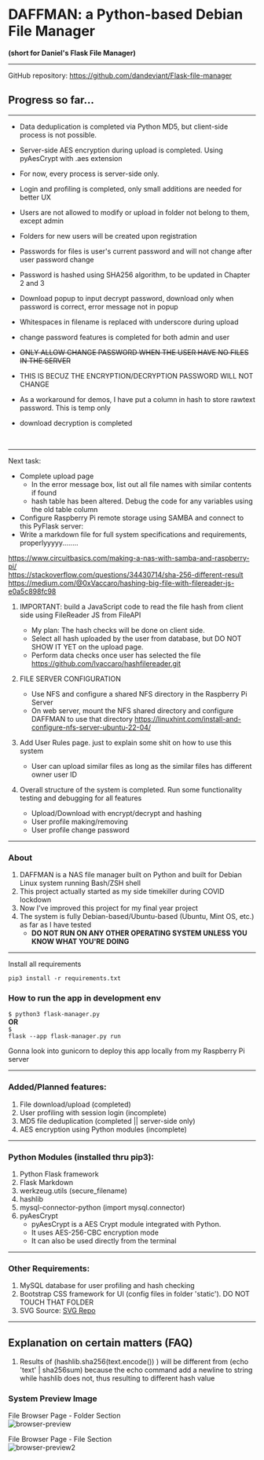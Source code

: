 # DAFFMAN: a Python-based Debian File Manager

<b>(short for Daniel's Flask File Manager)</b>

---

GitHub repository: https://github.com/dandeviant/Flask-file-manager

Progress so far...
---
---
- Data deduplication is completed via Python MD5, but client-side process is not possible.<br>
- Server-side AES encryption during upload is completed. Using pyAesCrypt with .aes extension
- For now, every process is server-side only.<br>
- Login and profiling is completed, only small additions are needed for better UX<br>
- Users are not allowed to modify or upload in folder not belong to them, except admin<br>
- Folders for new users will be created upon registration<br>
- Passwords for files is user's current password and will not change after user password change<br>
- Password is hashed using SHA256 algorithm, to be updated in Chapter 2 and 3<br>
- Download popup to input decrypt password, download only when password is correct, error message not in popup<br>
- Whitespaces in filename is replaced with underscore during upload

- change password features is completed for both admin and user
- <s>ONLY ALLOW CHANGE PASSWORD WHEN THE USER HAVE NO FILES IN THE SERVER</s>
- THIS IS BECUZ THE ENCRYPTION/DECRYPTION PASSWORD WILL NOT CHANGE<br>
- As a workaround for demos, I have put a column in hash to store rawtext password. This is temp only<br>

- download decryption is completed
<br>

---
Next task:<br>

- Complete upload page<br>
    - In the error message box, list out all file names with similar contents if found<br>
    - hash table has been altered. Debug the code for any variables using the old table column<br>
- Configure Raspberry Pi remote storage using SAMBA and connect to this PyFlask server:
- Write a markdown file for full system specifications and requirements, properlyyyyy........

https://www.circuitbasics.com/making-a-nas-with-samba-and-raspberry-pi/<br>
https://stackoverflow.com/questions/34430714/sha-256-different-result <br>
https://medium.com/@0xVaccaro/hashing-big-file-with-filereader-js-e0a5c898fc98 <br>


1. IMPORTANT: build a JavaScript code to read the file hash from client side using FileReader JS from FileAPI
    - My plan: The hash checks will be done on client side.
    - Select all hash uploaded by the user from database, but DO NOT SHOW IT YET on the upload page.
    - Perform data checks once user has selected the file
https://github.com/lvaccaro/hashfilereader.git

2. FILE SERVER CONFIGURATION
    - Use NFS and configure a shared NFS directory in the Raspberry Pi Server
    - On web server, mount the NFS shared directory and configure DAFFMAN to use that directory
https://linuxhint.com/install-and-configure-nfs-server-ubuntu-22-04/

3. Add User Rules page. just to explain some shit on how to use this system
    - User can upload similar files as long as the similar files has different owner user ID
4. Overall structure of the system is completed. Run some functionality testing and debugging for all features
    - Upload/Download with encrypt/decrypt and hashing
    - User profile making/removing
    - User profile change password
    
---

### About

1. DAFFMAN is a NAS file manager built on Python and built for Debian Linux system running Bash/ZSH shell
2. This project actually started as my side timekiller during COVID lockdown
3. Now I've improved this project for my final year project
4. The system is fully Debian-based/Ubuntu-based (Ubuntu, Mint OS, etc.) as far as I have tested<b>
    - DO NOT RUN ON ANY OTHER OPERATING SYSTEM UNLESS YOU KNOW WHAT YOU'RE DOING</b>

---

Install all requirements

```pip3 install -r requirements.txt```


### How to run the app in development env
<code>$ python3 flask-manager.py</code><br>
<b>OR</b><br>
<code>$ flask --app flask-manager.py run</code>

Gonna look into gunicorn to deploy this app locally from my Raspberry Pi server

---

### Added/Planned features:

1. File download/upload (completed)
2. User profiling with session login (incomplete)
3. MD5 file deduplication  (completed || server-side only)
4. AES encryption using Python modules (incomplete)

---

### Python Modules (installed thru pip3):

1. Python Flask framework
2. Flask Markdown
3. werkzeug.utils (secure_filename)
4. hashlib
5. mysql-connector-python (import mysql.connector)
6. pyAesCrypt
    - pyAesCrypt is a AES Crypt module integrated with Python.<br>
    - It uses AES-256-CBC encryption mode<br>
    - It can also be used directly from the terminal<br>

---

### Other Requirements:

1. MySQL database for user profiling and hash checking
2. Bootstrap CSS framework for UI (config files in folder 'static'). DO NOT TOUCH THAT FOLDER
3. SVG Source: <a href="https://www.svgrepo.com/" target="_blank">SVG Repo</a>

---

## Explanation on certain matters (FAQ)

1. Results of (hashlib.sha256(text.encode()) ) will be different from (echo 'text' | sha256sum) because the echo command add a newline to string while hashlib does not, thus resulting to different hash value

### System Preview Image

File Browser Page - Folder Section<br>
![browser-preview](https://user-images.githubusercontent.com/68473358/209222789-4dc5b62a-fab2-41e2-9a2f-f3595fc62485.png)

File Browser Page - File Section<br>
![browser-preview2](https://user-images.githubusercontent.com/68473358/209222849-b7df5633-e66b-4147-8257-9832d63d6e67.png)


